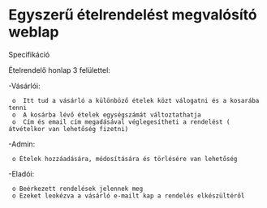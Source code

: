 # Egyszerű ételrendelést megvalósító weblap
Specifikáció

Ételrendelő honlap 3 felülettel:

  -Vásárlói:
  
     o	Itt tud a vásárló a különböző ételek közt válogatni és a kosarába tenni
     o	A kosárba lévő ételek egységszámát változtathatja
     o	Cím és email cím megadásával véglegesítheti a rendelést ( átvételkor van lehetőség fizetni)
  
  -Admin:
  
     o Ételek hozzáadására, módosítására és törlésére van lehetőség 
    
  -Eladói:
  
     o Beérkezett rendelések jelennek meg
     o Ezeket leokézva a vásárló e-mailt kap a rendelés elkészültéről
